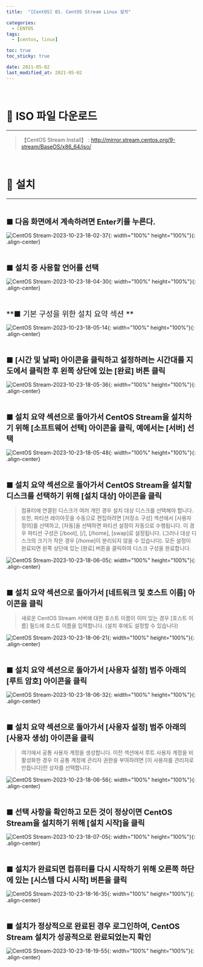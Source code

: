```yaml
---
title:  "[CentOS] 01. CentOS Stream Linux 설치" 

categories:
  - CENTOS
tags:
  - [centos, linux]

toc: true
toc_sticky: true

date: 2021-05-02
last_modified_at: 2021-05-02
---
```

<br>

# 🔔 ISO 파일 다운로드 
---

<style>
table {
    font-size: 12pt;
}
table th:first-of-type {
    width: 5%;
}
table th:nth-of-type(2) {
    width: 15%;
}
table th:nth-of-type(3) {
    width: 50%;
}
table th:nth-of-type(4) {
    width: 30%;
}
big {
    font-size: 15pt;
}
</style>

> 【CentOS Stream Install】 : <http://mirror.stream.centos.org/9-stream/BaseOS/x86_64/iso/>

<br>

# 🔔 설치
---

<br>

<big> **■ 다음 화면에서 계속하려면 Enter키를 누른다.** </big>

![CentOS Stream-2023-10-23-18-02-37](https://github.com/revenge1005/Kubernetes-Study/assets/42735894/b7f532fc-e15a-4d54-b400-ddeb8a5ef9c8){: width="100%" height="100%"}{: .align-center}

<br>

<big> **■ 설치 중 사용할 언어를 선택** </big>

![CentOS Stream-2023-10-23-18-04-30](https://github.com/revenge1005/Kubernetes-Study/assets/42735894/79fccf10-af9b-4c21-a03b-37a5a50ec9bb){: width="100%" height="100%"}{: .align-center}

<br>

<big> **■ 기본 구성을 위한 설치 요약 섹션 ** </big>

![CentOS Stream-2023-10-23-18-05-14](https://github.com/revenge1005/Kubernetes-Study/assets/42735894/fbf71497-a1fc-4a93-8549-7232a5903a2b){: width="100%" height="100%"}{: .align-center}

<br>

<big> **■ [시간 및 날짜] 아이콘을 클릭하고 설정하려는 시간대를 지도에서 클릭한 후 왼쪽 상단에 있는 [완료] 버튼 클릭** </big>

![CentOS Stream-2023-10-23-18-05-36](https://github.com/revenge1005/Kubernetes-Study/assets/42735894/38512ff9-181c-4ce8-98b8-a2d69f769b53){: width="100%" height="100%"}{: .align-center}

<br>

<big> **■ 설치 요약 섹션으로 돌아가서 CentOS Stream을 설치하기 위해 [소프트웨어 선택] 아이콘을 클릭, 예에서는 [서버] 선택** </big>

![CentOS Stream-2023-10-23-18-05-48](https://github.com/revenge1005/Kubernetes-Study/assets/42735894/8f116cc7-2b92-499e-9843-7c1f3ed629c9){: width="100%" height="100%"}{: .align-center}

<br>

<big> **■ 설치 요약 섹션으로 돌아가서 CentOS Stream을 설치할 디스크를 선택하기 위해 [설치 대상] 아이콘을 클릭** </big>

> 컴퓨터에 연결된 디스크가 여러 개인 경우 설치 대상 디스크를 선택해야 합니다. 또한, 파티션 레이아웃을 수동으로 편집하려면 [저장소 구성] 섹션에서 [사용자 정의]를 선택하고, [자동]을 선택하면 파티션 설정이 자동으로 수행됩니다. 이 경우 파티션 구성은 [/boot], [/], [/home], [swap]로 설정됩니다. (그러나 대상 디스크의 크기가 작은 경우 [/home]이 분리되지 않을 수 있습니다). 모든 설정이 완료되면 왼쪽 상단에 있는 [완료] 버튼을 클릭하여 디스크 구성을 완료합니다.

![CentOS Stream-2023-10-23-18-06-05](https://github.com/revenge1005/Kubernetes-Study/assets/42735894/7020a66a-9c0a-4bbe-84d3-0a026d314ced){: width="100%" height="100%"}{: .align-center}

<br>

<big> **■ 설치 요약 섹션으로 돌아가서 [네트워크 및 호스트 이름] 아이콘을 클릭** </big>

> 새로운 CentOS Stream 서버에 대한 호스트 이름이 이미 있는 경우 [호스트 이름] 필드에 호스트 이름을 입력합니다. (설치 후에도 설정할 수 있습니다)

![CentOS Stream-2023-10-23-18-06-21](https://github.com/revenge1005/Kubernetes-Study/assets/42735894/125f7584-144f-4acd-ace3-999444970336){: width="100%" height="100%"}{: .align-center}

<br>

<big> **■ 설치 요약 섹션으로 돌아가서 [사용자 설정] 범주 아래의 [루트 암호] 아이콘을 클릭** </big>

![CentOS Stream-2023-10-23-18-06-32](https://github.com/revenge1005/Kubernetes-Study/assets/42735894/a38d0627-4de3-4b4f-909d-84055bd98232){: width="100%" height="100%"}{: .align-center}

<br>

<big> **■ 설치 요약 섹션으로 돌아가서 [사용자 설정] 범주 아래의 [사용자 생성] 아이콘을 클릭** </big>

> 여기에서 공통 사용자 계정을 생성합니다. 이전 섹션에서 루트 사용자 계정을 비활성화한 경우 이 공통 계정에 관리자 권한을 부여하려면 [이 사용자를 관리자로 만듭니다]란 상자를 선택합니다.

![CentOS Stream-2023-10-23-18-06-56](https://github.com/revenge1005/Kubernetes-Study/assets/42735894/14606473-1c5e-4bd6-8bfd-3095c4251884){: width="100%" height="100%"}{: .align-center}

<br>

<big> **■ 선택 사항을 확인하고 모든 것이 정상이면 CentOS Stream을 설치하기 위해 [설치 시작]을 클릭** </big>

![CentOS Stream-2023-10-23-18-07-05](https://github.com/revenge1005/Kubernetes-Study/assets/42735894/350ad3be-efd1-4f78-b110-223982557568){: width="100%" height="100%"}{: .align-center}

<br>

<big> **■ 설치가 완료되면 컴퓨터를 다시 시작하기 위해 오른쪽 하단에 있는 [시스템 다시 시작] 버튼을 클릭** </big>

![CentOS Stream-2023-10-23-18-16-35](https://github.com/revenge1005/Kubernetes-Study/assets/42735894/cf2313f8-2cc9-4727-a2d9-5ed23e8ec50d){: width="100%" height="100%"}{: .align-center}


<br>

<big> **■ 설치가 정상적으로 완료된 경우 로그인하여, CentOS Stream 설치가 성공적으로 완료되었는지 확인** </big>

![CentOS Stream-2023-10-23-18-19-55](https://github.com/revenge1005/Kubernetes-Study/assets/42735894/62bd4100-58ac-44a7-a8d1-fe4947d10c80){: width="100%" height="100%"}{: .align-center}
